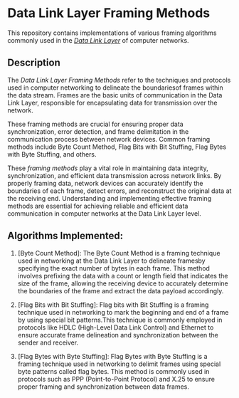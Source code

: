 # Data Link Layer Framing Methods

   This repository contains implementations of various framing algorithms commonly used in the [*Data Link Layer*](https://en.wikipedia.org/wiki/Data_link_layer) of computer networks.


## Description

   The *Data Link Layer Framing Methods* refer to the techniques and protocols used in computer networking to delineate the boundariesof frames within the data stream.
   Frames are the basic units of communication in the Data Link Layer, responsible for encapsulating data for transmission over the network.

   These framing methods are crucial for ensuring proper data synchronization, error detection, and frame delimitation in the communication process between network devices.
   Common framing methods include Byte Count Method, Flag Bits with Bit Stuffing, Flag Bytes with Byte Stuffing, and others.

   These *framing methods* play a vital role in maintaining data integrity, synchronization, and efficient data transmission across network links.
   By properly framing data, network devices can accurately identify the boundaries of each frame, detect errors, and reconstruct the original data at the receiving end.
   Understanding and implementing effective framing methods are essential for achieving reliable and efficient data communication in computer networks at the Data Link Layer level.



## Algorithms Implemented:

   1. [Byte Count Method]: The Byte Count Method is a framing technique used in networking at the Data Link Layer to delineate framesby
   specifying the exact number of bytes in each frame. This method involves prefixing the data with a count or length field that indicates the size of the frame,
   allowing the receiving device to accurately determine the boundaries of the frame and extract the data payload accordingly.

   2. [Flag Bits with Bit Stuffing]: Flag bits with Bit Stuffing is a framing technique used in networking to mark the beginning 
   and end of a frame by using special bit patterns.This technique is commonly employed in protocols like HDLC (High-Level Data Link Control)
   and Ethernet to ensure accurate frame delineation and synchronization between the sender and receiver.

   3. [Flag Bytes with Byte Stuffing]: Flag Bytes with Byte Stuffing is a framing technique used in networking to delimit frames
   using special byte patterns called flag bytes. This method is commonly used in protocols such as PPP (Point-to-Point Protocol)
   and X.25 to ensure proper framing and synchronization between data frames.



